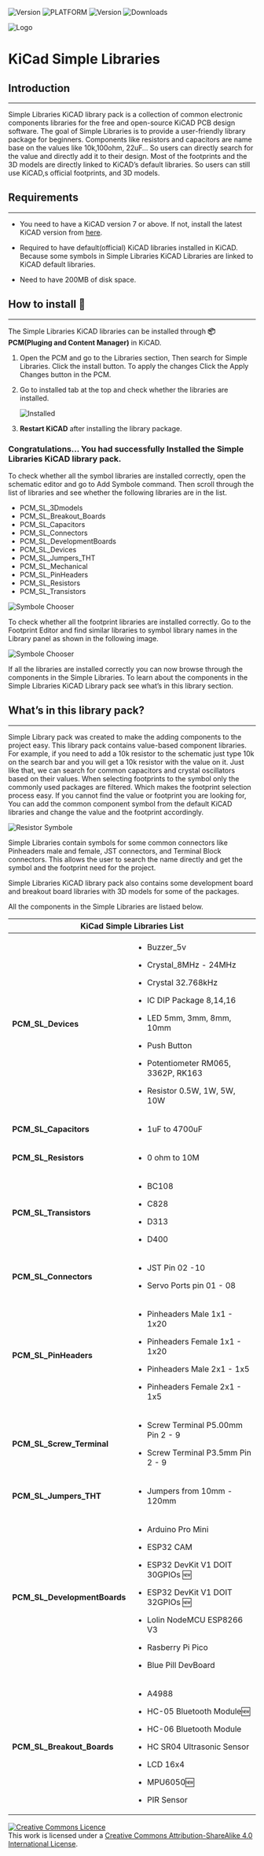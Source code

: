 

![Version](https://img.shields.io/badge/COMPONESNTS-330-yellow?style=for-the-badge)   ![PLATFORM](https://img.shields.io/badge/PLATFORM-KiCAD-informational?style=for-the-badge&?link=https://www.kicad.org/=https://www.kicad.org/)   ![Version](https://img.shields.io/badge/Version-v0.5-success?style=for-the-badge) ![Downloads](https://img.shields.io/github/downloads/Sajitha-Aldeniya/KiCad-Simple-Libraries/total?style=for-the-badge&color=blueviolet)


![Logo](./assets/logo.png)

# **KiCad Simple Libraries**



##  **Introduction**
---

Simple Libraries KiCAD library pack is a collection of common electronic components libraries for the free and open-source KiCAD PCB design software. The goal of Simple Libraries is to provide a user-friendly library package for beginners. Components like resistors and capacitors are name base on the values like 10k,100ohm, 22uF… So users can directly search for the value and directly add it to their design. Most of the footprints and the 3D models are directly linked to KiCAD’s default libraries. So users can still use KiCAD,s official footprints, and 3D models.  

## **Requirements**
---
- You need to have a KiCAD version 7 or above. If not, install the latest KiCAD version from <a href="https://www.kicad.org/download/">here</a>.

- Required to have default(official) KiCAD libraries installed in KiCAD. Because some symbols in Simple Libraries KiCAD Libraries are linked to KiCAD default libraries.

- Need to have 200MB of disk space.

## **How to install 📜**
---

The Simple Libraries KiCAD libraries can be installed through **📦 PCM(Pluging and Content Manager)** in KiCAD.

1. Open the PCM and go to the Libraries section, Then search for Simple Libraries. Click the install button. To apply the changes Click the Apply Changes button in the PCM. 

2. Go to installed tab at the top and check whether the libraries are installed. 

    ![Installed](./videos/installed.png) 




3. **Restart KiCAD** after installing the library package. 

### Congratulations... You had successfully Installed the Simple Libraries KiCAD library pack.


To check whether all the symbol libraries are installed correctly, open the schematic editor and go to Add Symbole command. Then scroll through the list of libraries and see whether the following libraries are in the list. 

- PCM_SL_3Dmodels
- PCM_SL_Breakout_Boards
- PCM_SL_Capacitors
- PCM_SL_Connectors
- PCM_SL_DevelopmentBoards
- PCM_SL_Devices
- PCM_SL_Jumpers_THT
- PCM_SL_Mechanical
- PCM_SL_PinHeaders
- PCM_SL_Resistors
- PCM_SL_Transistors


![Symbole Chooser](./assets/slSymbleList.png) 

To check whether all the footprint libraries are installed correctly. Go to the Footprint Editor and find similar libraries to symbol library names in the Library panel as shown in the following image. 

![Symbole Chooser](./assets/slFootprintList.png) 

If all the libraries are installed correctly you can now browse through the components in the Simple Libraries. To learn about the components in the Simple Libraries KiCAD Library pack see what’s in this library section. 

##  **What’s in this library pack?**
---


Simple Library pack was created to make the adding components to the project easy. This library pack contains value-based component libraries. For example, if you need to add a 10k resistor to the schematic just type 10k on the search bar and you will get a 10k resistor with the value on it.  Just like that, we can search for common capacitors and crystal oscillators based on their values. When selecting footprints to the symbol only the commonly used packages are filtered. Which makes the footprint selection process easy. If you cannot find the value or footprint you are looking for, You can add the common component symbol from the default KiCAD libraries and change the value and the footprint accordingly. 

![Resistor Symbole](./assets/resistorSym.png) 

Simple Libraries contain symbols for some common connectors like Pinheaders male and female,  JST connectors, and Terminal Block connectors. This allows the user to search the name directly and get the symbol and the footprint need for the project. 

Simple Libraries KiCAD library pack also contains some development board and breakout board libraries with 3D models for some of the packages.  

All the components in the Simple Libraries are listaed below. 


<div id="KiCad Simple Libraries List" align="left">
 <table>
   <thead>
    <tr>
     <th colspan="3" rowspan="1"><b>KiCad Simple Libraries List</b></th>
    </tr>
   </thead>
   <tbody>
    <tr>
     <td><strong>PCM_SL_Devices</strong></td>
     <td>
     <ul>
       <li><p>Buzzer_5v</p></li>
       <li><p>Crystal_8MHz - 24MHz</p></li>
       <li><p>Crystal 32.768kHz</p></li>
       <li><p>IC DIP Package 8,14,16</p></li>
       <li><p>LED 5mm, 3mm, 8mm, 10mm</p></li>
        <li><p>Push Button</p></li>
       <li><p>Potentiometer RM065, 3362P, RK163</p></li>
       <li><p>Resistor 0.5W, 1W, 5W, 10W</p></li>
       <p>  </p>
    </tr>
    <tr>
     <td><strong>PCM_SL_Capacitors</strong></td>
     <td>
     <ul>
       <li><p>1uF to 4700uF</p></li>
    </tr>
    <tr>
     <td><strong>PCM_SL_Resistors</strong></td>
     <td>
     <ul>
       <li><p>0 ohm to 10M</p></li>
    </tr>
    <tr>
     <td><strong>PCM_SL_Transistors</strong></td>
     <td>
     <ul>
       <li><p>BC108</p></li>
       <li><p>C828</p></li>
       <li><p>D313</p></li>
       <li><p>D400</p></li>
    </tr>
    <tr>
     <td><strong>PCM_SL_Connectors</strong></td>
     <td>
     <ul>
       <li><p>JST Pin 02 -10</p></li>
       <li><p>Servo Ports pin 01 - 08</p></li>
    </tr>
    <tr>
    <td><strong>PCM_SL_PinHeaders</strong></td>
     <td>
     <ul>
       <li><p>Pinheaders Male 1x1 - 1x20</p></li>
       <li><p>Pinheaders Female 1x1 - 1x20</p></li>
       <li><p>Pinheaders Male 2x1 - 1x5</p></li>
       <li><p>Pinheaders Female 2x1 - 1x5</p></li>
    </tr>
    <tr>
    <td><strong>PCM_SL_Screw_Terminal</strong></td>
     <td>
     <ul>
       <li><p>Screw Terminal P5.00mm Pin  2 - 9</p></li>
       <li><p>Screw Terminal P3.5mm Pin  2 - 9</p></li>
    </tr>
    <tr>
    <td><strong>PCM_SL_Jumpers_THT</strong></td>
     <td>
     <ul>
       <li><p>Jumpers from 10mm - 120mm</p></li>
    </tr>
    <tr>
     <td><strong>PCM_SL_DevelopmentBoards</strong></td>
     <td>
     <ul>
       <li><p>Arduino Pro Mini</p></li>
       <li><p>ESP32 CAM</p></li>
       <li><p>ESP32 DevKit V1 DOIT 30GPIOs 🆕</p></li>
       <li><p>ESP32 DevKit V1 DOIT 32GPIOs 🆕</p></li>
       <li><p>Lolin NodeMCU ESP8266 V3</p></li>
       <li><p>Rasberry Pi Pico</p></li>
       <li><p>Blue Pill DevBoard</p></li>   
    </tr>
    <tr>
         <td><strong>PCM_SL_Breakout_Boards</strong></td>
     <td>
     <ul>
       <li><p>A4988</p></li>
       <li><p>HC-05 Bluetooth Module🆕</p></li>
       <li><p>HC-06 Bluetooth Module</p></li>
       <li><p>HC SR04 Ultrasonic Sensor</p></li>
       <li><p>LCD 16x4</p></li>
       <li><p>MPU6050🆕</p></li>
       <li><p>PIR Sensor</p></li>
    </tr>
     </tbody>
  </table>
</div>


<a rel="license" href="http://creativecommons.org/licenses/by-sa/4.0/"><img alt="Creative Commons Licence" style="border-width:0" src="https://i.creativecommons.org/l/by-sa/4.0/88x31.png" /></a><br />This work is licensed under a <a rel="license" href="http://creativecommons.org/licenses/by-sa/4.0/">Creative Commons Attribution-ShareAlike 4.0 International License</a>.
